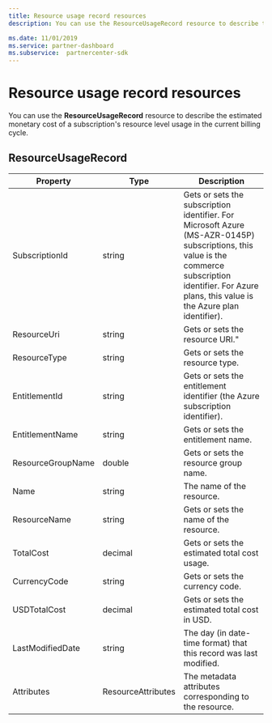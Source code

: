 ```yaml
---
title: Resource usage record resources
description: You can use the ResourceUsageRecord resource to describe the estimated monetary cost of a subscription's resource level usage in the current billing cycle.

ms.date: 11/01/2019
ms.service: partner-dashboard
ms.subservice:  partnercenter-sdk
---
```


# Resource usage record resources

You can use the **ResourceUsageRecord** resource to describe the estimated monetary cost of a subscription's resource level usage in the current billing cycle.

## ResourceUsageRecord

| Property          | Type               | Description                                                                                                                                                                                                |
|-------------------|--------------------|------------------------------------------------------------------------------------------------------------------------------------------------------------------------------------------------------------|
| SubscriptionId    | string             | Gets or sets the subscription identifier. For Microsoft Azure (MS-AZR-0145P) subscriptions, this value is the commerce subscription identifier. For Azure plans, this value is the Azure plan identifier). |
| ResourceUri       | string             | Gets or sets the resource URI."                                                                                                                                                                            |
| ResourceType      | string             | Gets or sets the resource type.                                                                                                                                                                            |
| EntitlementId     | string             | Gets or sets the entitlement identifier (the Azure subscription identifier).                                                                                                                               |
| EntitlementName   | string             | Gets or sets the entitlement name.                                                                                                                                                                         |
| ResourceGroupName | double             | Gets or sets the resource group name.                                                                                                                                                                      |
| Name              | string             | The name of the resource.                                                                                                                                                                                  |
| ResourceName      | string             | Gets or sets the name of the resource.                                                                                                                                                                     |
| TotalCost         | decimal            | Gets or sets the estimated total cost usage.                                                                                                                                                               |
| CurrencyCode      | string             | Gets or sets the currency code.                                                                                                                                                                            |
| USDTotalCost      | decimal            | Gets or sets the estimated total cost in USD.                                                                                                                                                              |
| LastModifiedDate  | string             | The day (in date-time format) that this record was last modified.                                                                                                                                          |
| Attributes        | ResourceAttributes | The metadata attributes corresponding to the resource.                                                                                                                                                     |
